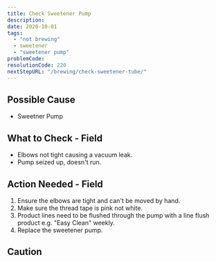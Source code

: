 ```yaml
---
title: Check Sweetener Pump
description:
date: 2020-10-01
tags:
  - "not brewing"
  - sweetener
  - "sweetener pump"
problemCode:
resolutionCode: 220
nextStepURL: "/brewing/check-sweetener-tube/"
---
```

## Possible Cause

- Sweetner Pump

## What to Check - Field

- Elbows not tight causing a vacuum leak.
- Pump seized up, doesn't run.

## Action Needed - Field

1) Ensure the elbows are tight and can't be moved by hand.
2) Make sure the thread tape is pink not white.
3) Product lines need to be flushed through the pump with a line flush product e.g. "Easy Clean" weekly.
4) Replace the sweetener pump.

## Caution
